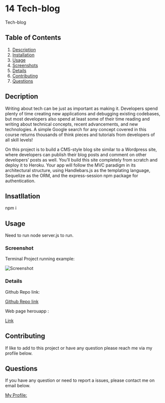 # 14 Tech-blog

Tech-blog

## Table of Contents

1.  [Description](#description)
1.  [Installation](#installation)
1.  [Usage](#usage)
1.  [Screenshots](#screenshots)
1.  [Details](#details)
1.  [Contributing](#contributing)
1.  [Questions](#questions)

## Decription

Writing about tech can be just as important as making it. Developers spend plenty of time creating new applications and debugging existing codebases, but most developers also spend at least some of their time reading and writing about technical concepts, recent advancements, and new technologies. A simple Google search for any concept covered in this course returns thousands of think pieces and tutorials from developers of all skill levels!

On this project is to build a CMS-style blog site similar to a Wordpress site, where developers can publish their blog posts and comment on other developers’ posts as well. You’ll build this site completely from scratch and deploy it to Heroku. Your app will follow the MVC paradigm in its architectural structure, using Handlebars.js as the templating language, Sequelize as the ORM, and the express-session npm package for authentication.

## Insatllation

npm i

## Usage

Need to run node server.js to run.

### Screenshot

Terminal Project running example:

![Screenshot](./images/blog.png)

### Details

Github Repo link:

[Github Repo link](https://github.com/eloy522752868/tech-blog)

Web page herouapp :

[Link](https://gentle-oasis-28025.herokuapp.com/)

## Contributing

If like to add to this project or have any question please reach me via my profile below.

## Questions

If you have any question or need to report a issues, please contact me on email below.

[My Profile:](https://github.com/eloy522752868)
